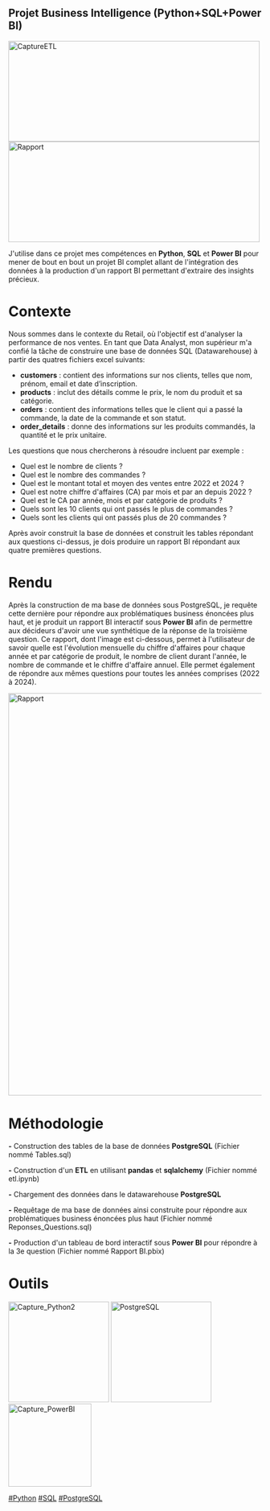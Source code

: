 
## Projet Business Intelligence (Python+SQL+Power BI)


<img width="500" height="200" alt="CaptureETL" src="https://github.com/user-attachments/assets/cf47d253-57a2-4053-906a-af6a240bbf12"> 
<img width="500" height="200" alt="Rapport" src="https://github.com/user-attachments/assets/398eecd4-b960-4944-b4d1-0a67c40b2575">

J'utilise dans ce projet mes compétences en **Python**, **SQL** et **Power BI** pour mener de bout en bout un projet BI complet allant de l'intégration des données à la production d'un rapport BI permettant d'extraire des insights précieux.


# Contexte
Nous sommes dans le contexte du Retail, où l'objectif est d'analyser la performance de nos ventes. En tant que Data Analyst, mon supérieur m'a confié la tâche de construire une base de données SQL (Datawarehouse) à partir des quatres fichiers excel suivants:

- **customers** : contient des informations sur nos clients, telles que nom, prénom, email et date d’inscription.
- **products** : inclut des détails comme le prix, le nom du produit et sa catégorie.
- **orders** : contient des informations telles que le client qui a passé la commande, la date de la commande et son statut.
- **order_details** : donne des informations sur les produits commandés, la quantité et le prix unitaire.

Les questions que nous chercherons à résoudre incluent par exemple :

- Quel est le nombre de clients ?
- Quel est le nombre des commandes ?
- Quel est le montant total et moyen des ventes entre 2022 et 2024 ?
- Quel est notre chiffre d'affaires (CA) par mois et par an depuis 2022 ?
- Quel est le CA par année, mois et par catégorie de produits ?
- Quels sont les 10 clients qui ont passés le plus de commandes ?
- Quels sont les clients qui ont passés plus de 20 commandes ?

Après avoir construit la base de données et construit les tables répondant aux questions ci-dessus, je dois produire un rapport BI répondant aux quatre premières questions.

# Rendu

Après la construction de ma base de données sous PostgreSQL, je requête cette dernière pour répondre aux problématiques business énoncées plus haut, et je produit un rapport BI interactif sous **Power BI** afin de permettre aux décideurs d'avoir une vue synthétique de la réponse de la troisième question. Ce rapport, dont l'image est ci-dessous, permet à l'utilisateur de savoir quelle est l'évolution mensuelle du chiffre d'affaires pour chaque année et par catégorie de produit, le nombre de client durant l'année, le nombre de commande et le chiffre d'affaire annuel. Elle permet également de répondre aux mêmes questions pour toutes les années comprises (2022 à 2024).

<img width="800" alt="Rapport" src="https://github.com/user-attachments/assets/206518e1-67c7-46e8-aba2-ce80d7cd4310">


# Méthodologie

**-** Construction des tables de la base de données **PostgreSQL** (Fichier nommé Tables.sql)

**-** Construction d'un **ETL** en utilisant **pandas** et **sqlalchemy** (Fichier nommé etl.ipynb)

**-** Chargement des données dans le datawarehouse **PostgreSQL**

**-** Requêtage de ma base de données ainsi construite pour répondre aux problématiques business énoncées plus haut (Fichier nommé Reponses_Questions.sql)

**-** Production d'un tableau de bord interactif sous **Power BI** pour répondre à la 3e question (Fichier nommé Rapport BI.pbix)



# Outils

<img width="200" alt="Capture_Python2" src="https://github.com/user-attachments/assets/f1b54b4b-c6e1-4b91-8224-0129e160ed34">

<img width="200" alt="PostgreSQL" src="https://github.com/user-attachments/assets/c0f4d9b2-ebe7-472a-be81-c8add941b0ee">

<img width="165" alt="Capture_PowerBI" src="https://github.com/user-attachments/assets/7a8ecf66-7f55-43ee-bb20-88abe9c99af8">


<a href="#">#Python</a>
<a href="#">#SQL</a>
<a href="#">#PostgreSQL</a>




